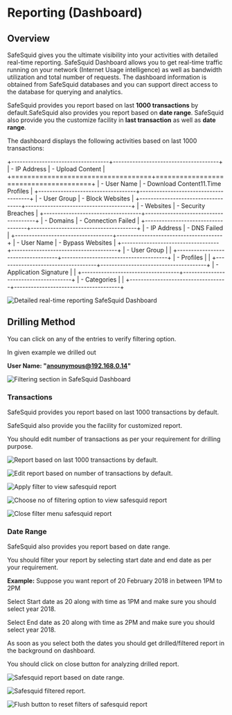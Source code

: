 # Reporting (Dashboard)

## Overview

SafeSquid gives you the ultimate visibility into your activities with detailed real-time reporting. SafeSquid Dashboard allows you to get real-time traffic running on your network (Internet Usage intelligence) as well as bandwidth utilization and total number of requests. The dashboard information is obtained from SafeSquid databases and you can support direct access to the database for querying and analytics.

SafeSquid provides you report based on last **1000 transactions** by default.SafeSquid also provides you report based on **date range**. SafeSquid also provide you the customize facility in **last transaction** as well as **date range**.

The dashboard displays the following activities based on last 1000 transactions:

+-----------------------------------+--------------------------------------+
| -   IP Address                    | -   Upload Content                   |
+===================================+======================================+
| -   User Name                     | -   Download Content11.Time Profiles |
+-----------------------------------+--------------------------------------+
| -   User Group                    | -   Block Websites                   |
+-----------------------------------+--------------------------------------+
| -   Websites                      | -   Security Breaches                |
+-----------------------------------+--------------------------------------+
| -   Domains                       | -   Connection Failed                |
+-----------------------------------+--------------------------------------+
| -   IP Address                    | -   DNS Failed                       |
+-----------------------------------+--------------------------------------+
| -   User Name                     | -   Bypass Websites                  |
+-----------------------------------+--------------------------------------+
| -   User Group                    |                                      |
+-----------------------------------+--------------------------------------+
| -   Profiles                      |                                      |
+-----------------------------------+--------------------------------------+
| -   Application Signature         |                                      |
+-----------------------------------+--------------------------------------+
| -   Categories                    |                                      |
+-----------------------------------+--------------------------------------+

![Detailed real-time reporting SafeSquid Dashboard](/img/How_To/Reporting_(Dashboard)/image1.webp)

## Drilling Method

You can click on any of the entries to verify filtering option.

In given example we drilled out

**User Name: "anounymous@192.168.0.14"**

![Filtering section in SafeSquid Dashboard](/img/How_To/Reporting_(Dashboard)/image2.webp)

### Transactions

SafeSquid provides you report based on last 1000 transactions by default.

SafeSquid also provide you the facility for customized report.

You should edit number of transactions as per your requirement for drilling purpose.

![Report based on last 1000 transactions by default.](/img/How_To/Reporting_(Dashboard)/image3.webp)

![Edit report based on number of transactions by default.](/img/How_To/Reporting_(Dashboard)/image4.webp)

![Apply filter to view safesquid report](/img/How_To/Reporting_(Dashboard)/image5.webp)

![Choose no of filtering option to view safesquid report](/img/How_To/Reporting_(Dashboard)/image6.webp)

![Close filter menu safesquid report](/img/How_To/Reporting_(Dashboard)/image7.webp)

### Date Range

SafeSquid also provides you report based on date range.

You should filter your report by selecting start date and end date as per your requirement.

**Example:** Suppose you want report of 20 February 2018 in between 1PM to 2PM

Select Start date as 20 along with time as 1PM and make sure you should select year 2018.

Select End date as 20 along with time as 2PM and make sure you should select year 2018.

As soon as you select both the dates you should get drilled/filtered report in the background on dashboard.

You should click on close button for analyzing drilled report.

![Safesquid report based on date range.](/img/How_To/Reporting_(Dashboard)/image8.webp)

![Safesquid filtered report.](/img/How_To/Reporting_(Dashboard)/image9.webp)

![Flush button to reset filters of safesquid report](/img/How_To/Reporting_(Dashboard)/image10.webp)
